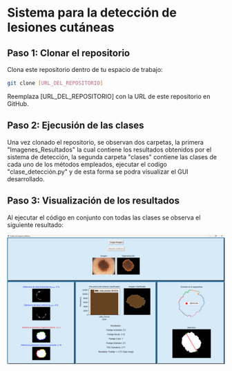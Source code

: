 # Sistema para la detección de lesiones cutáneas
## Paso 1: Clonar el repositorio
Clona este repositorio dentro de tu espacio de trabajo:
```bash
git clone [URL_DEL_REPOSITORIO]
```
Reemplaza [URL_DEL_REPOSITORIO] con la URL de este repositorio en GitHub.

## Paso 2: Ejecusión de las clases 
Una vez clonado el repositorio, se observan dos carpetas, la primera "Imagenes_Resultados" la cual contiene los resultados obtenidos por el sistema de detección, la segunda carpeta "clases" contiene las clases de cada uno de los métodos empleados, ejecutar el codigo "clase_detección.py" y de esta forma se podra visualizar el GUI desarrollado.

## Paso 3: Visualización de los resultados

Al ejecutar el código en conjunto con todas las clases se observa el siguiente resultado:

![Interfaz GUI](Imagenes_Resultados/interfaz_4.png)
